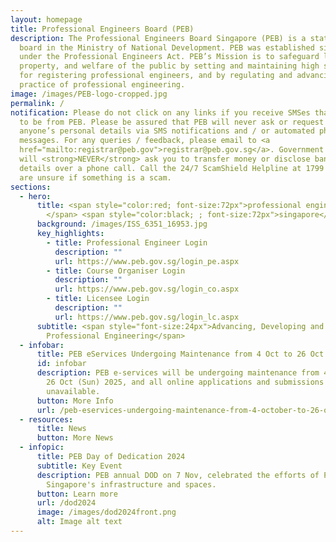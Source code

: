 ```yaml
---
layout: homepage
title: Professional Engineers Board (PEB)
description: The Professional Engineers Board Singapore (PEB) is a statutory
  board in the Ministry of National Development. PEB was established since 1971
  under the Professional Engineers Act. PEB’s Mission is to safeguard life,
  property, and welfare of the public by setting and maintaining high standards
  for registering professional engineers, and by regulating and advancing the
  practice of professional engineering.
image: /images/PEB-logo-cropped.jpg
permalink: /
notification: Please do not click on any links if you receive SMSes that appear
  to be from PEB. Please be assured that PEB will never ask or request for
  anyone’s personal details via SMS notifications and / or automated phone
  messages. For any queries / feedback, please email to <a
  href="mailto:registrar@peb.gov">registrar@peb.gov.sg</a>. Government officials
  will <strong>NEVER</strong> ask you to transfer money or disclose bank log-in
  details over a phone call. Call the 24/7 ScamShield Helpline at 1799 if you
  are unsure if something is a scam.
sections:
  - hero:
      title: <span style="color:red; font-size:72px">professional engineers board
        </span> <span style="color:black; ; font-size:72px">singapore</span>
      background: /images/ISS_6351_16953.jpg
      key_highlights:
        - title: Professional Engineer Login
          description: ""
          url: https://www.peb.gov.sg/login_pe.aspx
        - title: Course Organiser Login
          description: ""
          url: https://www.peb.gov.sg/login_co.aspx
        - title: Licensee Login
          description: ""
          url: https://www.peb.gov.sg/login_lc.aspx
      subtitle: <span style="font-size:24px">Advancing, Developing and Regulating
        Professional Engineering</span>
  - infobar:
      title: PEB eServices Undergoing Maintenance from 4 Oct to 26 Oct 25
      id: infobar
      description: PEB e-services will be undergoing maintenance from 4 Oct (Sat) to
        26 Oct (Sun) 2025, and all online applications and submissions will be
        unavailable.
      button: More Info
      url: /peb-eservices-undergoing-maintenance-from-4-october-to-26-october-2025/
  - resources:
      title: News
      button: More News
  - infopic:
      title: PEB Day of Dedication 2024
      subtitle: Key Event
      description: PEB annual DOD on 7 Nov, celebrated the efforts of PEs in shaping
        Singapore's infrastructure and spaces.
      button: Learn more
      url: /dod2024
      image: /images/dod2024front.png
      alt: Image alt text
---
```

